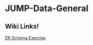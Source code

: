 # JUMP-Data-General

## Wiki Links!

[ER Schema Exercise](https://github.com/Jessie-Baron/JUMP-Data-General/wiki/Schema-ER-Exercise)
